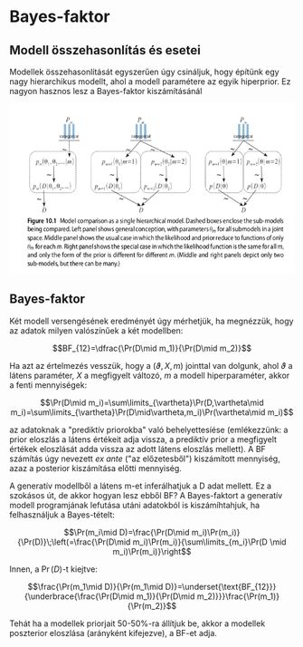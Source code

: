 # Bayes-faktor

## Modell összehasonlítás és esetei

Modellek összehasonlítását egyszerűen úgy csináljuk, hogy építünk egy nagy hierarchikus modellt, ahol a modell paramétere az egyik hiperprior. Ez nagyon hasznos lesz a Bayes-faktor kiszámításánál

<img src="https://github.com/mozow01/Bayes2024/blob/main/modcomp_1.png" height=300>

## Bayes-faktor

Két modell versengésének eredményét úgy mérhetjük, ha megnézzük, hogy az adatok milyen valószínűek a két modellben:

$$BF_{12}=\dfrac{\Pr(D\mid m_1)}{\Pr(D\mid m_2)}$$

Ha azt az értelmezés vesszük, hogy a $(\vartheta, X, m)$ jointtal van dolgunk, ahol $\vartheta$ a látens paraméter, $X$ a megfigyelt változó, $m$ a modell hiperparaméter, akkor a fenti mennyiségek:

$$\Pr(D\mid m_i)=\sum\limits_{\vartheta}\Pr(D,\vartheta\mid m_i)=\sum\limits_{\vartheta}\Pr(D\mid\vartheta,m_i)\Pr(\vartheta\mid m_i)$$

az adatoknak a "prediktív priorokba" való behelyettesíése (emlékezzünk: a prior eloszlás a látens értékeit adja vissza, a prediktív prior a megfigyelt értékek eloszlását adda vissza az adott látens eloszlás mellett). A BF számítás úgy nevezett _ex ante_ ("az előzetesből") kiszámított mennyiség, azaz a posterior kiszámítása előtti mennyiség.

A generatív modellből a látens m-et inferálhatjuk a D adat mellett. Ez a szokásos út, de akkor hogyan lesz ebből BF? A Bayes-faktort a generatív modell programjának lefutása utáni adatokból is kiszámíhtahjuk, ha felhasználjuk a Bayes-tételt:

$$\Pr(m_i\mid D)=\frac{\Pr(D\mid m_i)\Pr(m_i)}{\Pr(D)}\;\left(=\frac{\Pr(D\mid m_i)\Pr(m_i)}{\sum\limits_{m_i}\Pr(D \mid m_i)\Pr(m_i)}\right$$

Innen, a $\Pr(D)$-t kiejtve:

$$\frac{\Pr(m_1\mid D)}{\Pr(m_1\mid D)}=\underset{\text{BF_{12}}}{\underbrace{\frac{\Pr(D\mid m_1)}{\Pr(D\mid m_2)}}}\frac{\Pr(m_1)}{\Pr(m_2)}$$

Tehát ha a modellek priorjait 50-50%-ra állítjuk be, akkor a modellek poszterior eloszlása (arányként kifejezve), a BF-et adja.
